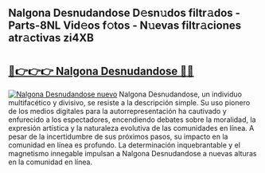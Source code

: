 ## Nalgona Desnudandose D𝚎sn𝚞dos filtr𝚊dos - Parts-8NL Vid𝚎os f𝚘tos - N𝚞evas filtr𝚊ciones atr𝚊ctivas zi4XB

# <h2><a href="http://mb62tn.tromn.icu/?c=Nalgona+Desnudandose">🔗👉👉👉 Nalgona Desnudandose 🔗🔗</a></h2>

[![Nalgona Desnudandose nuevo](https://i.imgur.com/pEAQMta.gif)](http://mb62tn.tromn.icu/?c=Nalgona+Desnudandose)
Nalgona Desnudandose, un individuo multifacético y divisivo, se resiste a la descripción simple. Su uso pionero de los medios digitales para la autorrepresentación ha cautivado y enfurecido a los espectadores, encendiendo debates sobre la moralidad, la expresión artística y la naturaleza evolutiva de las comunidades en línea. A pesar de la incertidumbre de sus próximos pasos, su impacto en la comunidad en línea es profundo. La determinación inquebrantable y el magnetismo innegable impulsan a Nalgona Desnudandose a nuevas alturas en la comunidad en línea.
